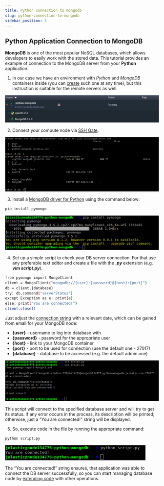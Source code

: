 ```yaml
---
title: Python connection to mongodb
slug: python-connection-to-mongodb
sidebar_position: 3
---
```


## Python Application Connection to MongoDB

**MongoDB** is one of the most popular NoSQL databases, which allows developers to easily work with the stored data. This tutorial provides an example of connection to the MongoDB server from your **Python** application.

1. In our case we have an environment with _Python_ and _MongoDB_ containers inside (you can [create](/docs/environment-management/setting-up-environment) such one at any time), but this instruction is suitable for the remote servers as well.

<div style={{
    display:'flex',
    justifyContent: 'center',
    margin: '0 0 1rem 0'
}}>

![Locale Dropdown](./img/PythonConnectiontoMongoDB/1.png)

</div>

2. Connect your compute node via [SSH Gate](/docs/Deployment%20Tools/SSH/SSH%20Overview#ssh-gate-overview).

<div style={{
    display:'flex',
    justifyContent: 'center',
    margin: '0 0 1rem 0'
}}>

![Locale Dropdown](./img/PythonConnectiontoMongoDB/2.png)

</div>

3. Install a [MongoDB driver for Python](https://github.com/mongodb/mongo-python-driver) using the command below:

```bash
pip install pymongo
```

<div style={{
    display:'flex',
    justifyContent: 'center',
    margin: '0 0 1rem 0'
}}>

![Locale Dropdown](./img/PythonConnectiontoMongoDB/3.png)

</div>

4. Set up a simple script to check your DB server connection. For that use any preferable text editor and create a file with the **_.py_** extension (e.g. **_vim script.py_**).

```bash
from pymongo import MongoClient
client = MongoClient("mongodb://{user}:{password}@{host}:{port}")
db = client.{database}
try: db.command("serverStatus")
except Exception as e: print(e)
else: print("You are connected!")
client.close()
```

Just adjust the [connection string](https://www.mongodb.com/docs/manual/reference/connection-string/) with a relevant date, which can be gained from email for your MongoDB node:

- **{user}** - username to log into database with
- **{password}** - password for the appropriate user
- **{host}** - link to your MongoDB container
- **{port}** - port to be used for connection (use the default one - 27017)
- **{database}** - database to be accessed (e.g. the default admin one)

<div style={{
    display:'flex',
    justifyContent: 'center',
    margin: '0 0 1rem 0'
}}>

![Locale Dropdown](./img/PythonConnectiontoMongoDB/4.png)

</div>

This script will connect to the specified database server and will try to get its status. If any error occurs in the process, its description will be printed; otherwise, just a “You are connected!” string will be displayed.

5. So, execute code in the file by running the appropriate command:

```bash
python script.py
```

<div style={{
    display:'flex',
    justifyContent: 'center',
    margin: '0 0 1rem 0'
}}>

![Locale Dropdown](./img/PythonConnectiontoMongoDB/5.png)

</div>

The “You are connected!” string ensures, that application was able to connect the DB server successfully, so you can start managing database node by [extending code](http://api.mongodb.com/python/current/api/pymongo/) with other operations.
